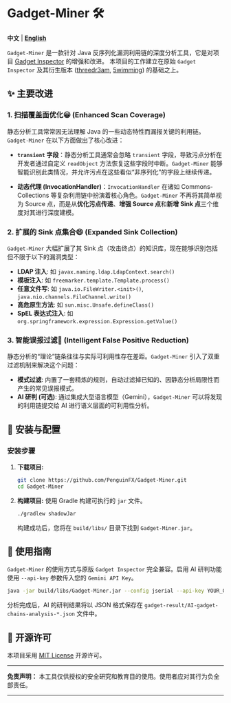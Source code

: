 # Gadget-Miner 🛠️

**中文** | **[English](https://github.com/PenguinFX/Gadget-Miner/blob/master/README.md)**

`Gadget-Miner` 是一款针对 Java 反序列化漏洞利用链的深度分析工具，它是对项目 [Gadget Inspector](https://github.com/JackOfMostTrades/gadgetinspector) 的增强和改进。
本项目的工作建立在原始 `Gadget Inspector` 及其衍生版本 ([threedr3am](https://github.com/threedr3am/gadgetinspector), [5wimming](https://github.com/5wimming/gadgetinspector)) 的基础之上。


## ✨ 主要改进

### 1\. 扫描覆盖面优化😀 (Enhanced Scan Coverage)

静态分析工具常常因无法理解 Java 的一些动态特性而漏报关键的利用链。`Gadget-Miner` 在以下方面做出了核心改进：

- **`transient` 字段**：静态分析工具通常会忽略 `transient` 字段，导致污点分析在开发者通过自定义 `readObject` 方法恢复这些字段时中断。`Gadget-Miner` 能够智能识别此类情况，并允许污点在这些看似“非序列化”的字段上继续传递。

- **动态代理 (InvocationHandler)**：`InvocationHandler` 在诸如 Commons-Collections 等复杂利用链中扮演着核心角色。`Gadget-Miner` 不再将其简单视为 Source 点，而是从**优化污点传递**、**增强 Source 点**和**新增 Sink 点**三个维度对其进行深度建模。

### 2\. 扩展的 Sink 点集合😄 (Expanded Sink Collection)

`Gadget-Miner` 大幅扩展了其 Sink 点（攻击终点）的知识库，现在能够识别包括但不限于以下的漏洞类型：

- **LDAP 注入**: 如 `javax.naming.ldap.LdapContext.search()`
- **模板注入**: 如 `freemarker.template.Template.process()`
- **任意文件写**: 如 `java.io.FileWriter.<init>()`, `java.nio.channels.FileChannel.write()`
- **高危原生方法**: 如 `sun.misc.Unsafe.defineClass()`
- **SpEL 表达式注入**: 如 `org.springframework.expression.Expression.getValue()`

### 3\. 智能误报过滤🤖 (Intelligent False Positive Reduction)

静态分析的“理论”链条往往与实际可利用性存在差距。`Gadget-Miner` 引入了双重过滤机制来解决这个问题：

- **模式过滤**: 内置了一套精炼的规则，自动过滤掉已知的、因静态分析局限性而产生的常见误报模式。
- **AI 研判 (可选)**: 通过集成大型语言模型（Gemini），`Gadget-Miner` 可以将发现的利用链提交给 AI 进行语义层面的可利用性分析。

## 🔧 安装与配置

### 安装步骤

1.  **下载项目:**
    ```bash
    git clone https://github.com/PenguinFX/Gadget-Miner.git
    cd Gadget-Miner
    ```
2.  **构建项目:** 使用 Gradle 构建可执行的 `jar` 文件。
    ```bash
    ./gradlew shadowJar
    ```
    构建成功后，您将在 `build/libs/` 目录下找到 `Gadget-Miner.jar`。

## 🚀 使用指南

`Gadget-Miner` 的使用方式与原版 `Gadget Inspector` 完全兼容。启用 AI 研判功能使用 `--api-key` 参数传入您的 `Gemini API Key`。
```bash
java -jar build/libs/Gadget-Miner.jar --config jserial --api-key YOUR_GEMINI_API_KEY /path/to/your.jar
```
分析完成后，AI 的研判结果将以 JSON 格式保存在 `gadget-result/AI-gadget-chains-analysis-*.json` 文件中。

## 📜 开源许可

本项目采用 [MIT License](https://github.com/PenguinFX/Gadget-Miner/blob/master/LICENSE) 开源许可。

-----

**免责声明：** 本工具仅供授权的安全研究和教育目的使用。使用者应对其行为负全部责任。

-----
